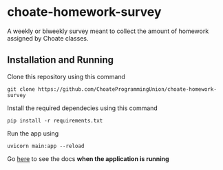 # choate-homework-survey
A weekly or biweekly survey meant to collect the amount of homework assigned by Choate classes.

## Installation and Running

Clone this repository using this command
```
git clone https://github.com/ChoateProgrammingUnion/choate-homework-survey
```
Install the required dependecies using this command
```
pip install -r requirements.txt
```
Run the app using
```
uvicorn main:app --reload
```
Go [here](http://127.0.0.1:8000/docs#/) to see the docs **when the application is running**
